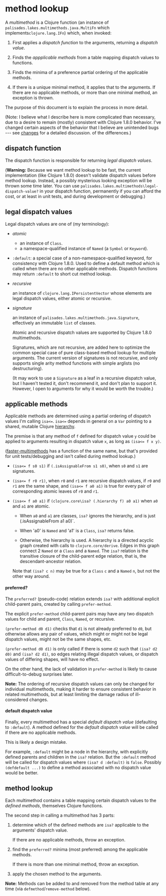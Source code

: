 # method lookup

A _multimethod_ is a Clojure function 
(an instance of `palisades.lakes.multimethods.java.MultiFn`
which implements`clojure.lang.IFn`) which, when invoked:

1. First applies a _dispatch function_ to the arguments, 
returning a _dispatch value_. 

2. Finds the  _appplicable methods_ 
from a table mapping dispatch values 
to functions.

3. Finds the minima of a preference partial ordering of
the applicable methods.

4. If there is a unique minimal method, 
it applies that to the arguments.
If there are no applicable methods, or more than one minimal 
method, an exception is thrown.
 
The purpose of this document is to explain the process in more
detail.

(Note: I believe what I describe here is more complicated than necessary,
due to a desire to remain (mostly) consistent with Clojure 1.8.0
behavior. I've changed certain aspects of the behavior that
I believe are unintended bugs --- see 
[changes](https://github.com/palisades-lakes/faster-multimethods/blob/master/docs/changes.md)
for a detailed discussion. of the differences.)

## dispatch function

The dispatch function is responsible for returning 
_legal dispatch values_.

(**Warning:** 
Because we want method lookup to be fast,
the current implementation (like Clojure 1.8.0)
doesn't validate dispatch values before method lookup. 
Instead, a possibly mysterious looking exception will be thrown
some time later.
You can use `palisades.lakes.multimethods\legal-dispatch-value?`
in your dispatch function, permanently if you can afford the cost,
or at least in unit tests, and during development or debugging.)
    
## legal dispatch values

Legal dispatch values are one of (my terminology):

- _atomic_ 

    - an instance of `Class`.
    - a namespace-qualified instance of `Named` (a `Symbol` or `Keyword`).

- `:default`: a special case of a non-namespace-qualified
keyword, for consistency with Clojure 1.8.0. Used to define
a default method which is called when there are no other applicable
methods. Dispatch functions may return `:default` to short cut
method lookup.

- _recursive_  

    an instance of `clojure.lang.IPersistentVector` 
    whose elements are legal dispatch values, 
    either atomic or recursive.

- _signature_

    an instance of `palisades.lakes.multimethods.java.Signature`,
    effectively an immutable `list` of classes.
    
    Atomic and recursive dispatch values are supported by Clojure
    1.8.0 multimethods.  
    
    Signatures, which are not recursive, are 
    added here to optimize the common special case of pure
    class-based method lookup for multiple arguments.
    The current version of signatures is not recursive,
    and only supports single arity method functions with simple
    arglists (no destructuring).
    
    (It may work to use a `Signature` as a leaf in a recursive
    dispatch value, but I haven't tested it, don't recommend it,
    and don't plan to support it. However, I open to arguments
    for why it would be worth the trouble.)
    
## applicable methods

Applicable methods are determined using 
a partial ordering of dispatch values I'm calling `isa<=`.
`isa<=` depends in general on a `Var` pointing
to a shared, mutable Clojure 
[hierarchy](https://clojure.org/reference/multimethods).

The premise is that any method of `f` 
defined for dispatch value `y`
could be applied to arguments resulting in dispatch value `x`,
as long as `(isa<= f x y)`.

([faster-multimethods](https://palisades-lakes.github.io/faster-multimethods/palisades.lakes.multimethods.core.html)
has a function of the same name, but that's provided for 
unit tests/debugging and isn't called during method lookup.)

- `(isa<= f s0 s1)` if `(.isAssignableFrom s1 s0)`,
when `s0` and `s1` are signatures.

- `(isa<= f r0 r1)`, when `r0` and `r1` are recursive dispatch
values, if `r0` and `r1` are the same shape, and 
`(isa<= f a0 a1)` is true for every pair of corresponding atomic 
leaves of `r0` and `r1`.
 
- `(isa<= f a0 a1)` if `(clojure.core\isa? (.hierarchy f) a0 a1)`
when `a0` and `a1` are atomic.

    - When `a0` and `a1` are classes, `isa?` ignores the
    hierarchy, and is just (.isAssignableFrom a1 a0)`.
    
    - When 'a0' is `Named` and 'a1' is a `Class`, `isa?` returns 
    false. 
    
    - Otherwise, the hierarchy is used. A hierarchy is a directed
    acyclic graph created with calls to `clojure.core/derive`.
    Edges in this graph connect 2 `Named` or a `Class` and a `Named`.
    The `isa?` relation is the transitive closure of the 
    child-parent edge relation, that is, the descendant-ancestor
    relation. 
    
    Note that `(isa? c n)` may be true for a `Class` `c` and
    a `Named` `n`, but not the other way around.
    
    
       
    
    

#### preferred?

The `preferred?` (pseudo-code) relation extends `isa?`
with additional explicit child-parent pairs, created by calling 
`prefer-method`.

The explicit `prefer-method` child-parent pairs may 
have any two dispatch values for child and parent,
`Class`, `Named`, or recursive.

`(prefer-method d0 d1)` checks that `d1` is not already preferred
to `d0`, but otherwise allows any pair of values,
which might or might not be legal dispatch values,
 might not be the same shapes, etc.

`(prefer-method d0 d1)` is only called if there is some `d2`
such that `(isa? d2 d0)` and `(isa? d2 d1)`,
so edges relating illegal dispatch values, or dispatch values
of differing shapes, will have no effect.

On the other hand, the lack of validation in `prefer-method` is
likely to cause difficult-to-debug surprises later.

**Note:** The ordering of recursive dispatch values can only be 
changed for individual multimethods, making it harder to ensure 
consistent behavior in related multimethods, but at least limiting
the damage radius of ill-considered changes.

#### default dispatch value

Finally, every multimethod has a special _default dispatch value_
(defaulting to `:default`).
A method defined for the _default dispatch value_ will be called
if there are no applicable methods.

This is likely a design mistake.

For example, `:default` might be a node 
in the hierarchy, with explicitly defined parents and children
in the `isa?` relation.
But the `:default` method will be called for dispatch values
where `(isa? d :default)` is `false`.
Possibly `(defdefault ...)` to define a method associated with no
dispatch value would be better.

## method lookup

Each multimethod contains a table mapping
certain dispatch values to the _defined methods_, 
themselves Clojure functions. 

The second step in calling a multimethod has 3 parts:

1. determine which of the defined methods are
`isa?` applicable to the arguments' dispatch value.

    If there are no applicable methods, throw an exception.

2. find the `preferred?` minima (most preferred) 
among the applicable methods.

    If there is more than one minimal method, throw an exception.

3. apply the chosen method to the arguments.

**Note:** Methods can be added to and removed from the method table
at any time (via `defmethod`/`remove-method` below).

   